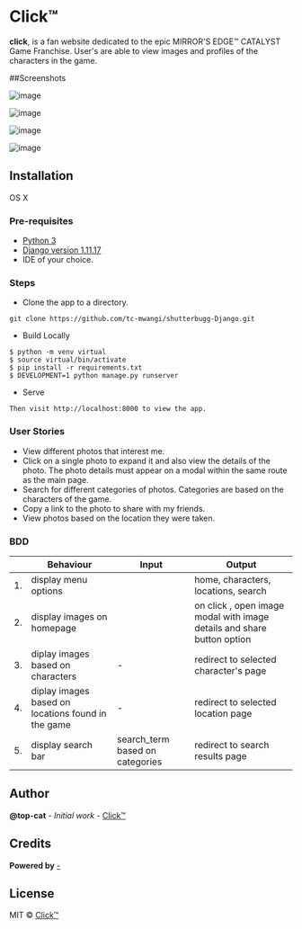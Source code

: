 # Click™

**click**, is a fan website dedicated to the epic MIRROR'S EDGE™ CATALYST Game Franchise. User's are able to view images and profiles of the characters in the game.


##Screenshots

![image](https://github.com/tc-mwangi/shutterbugg-Django/blob/master/static/screenshots/screencapture-figma-proto-YY7ptjpqnZURS5wsZkVD1I4M-Untitled-2019-03-05-07_48_20%20copy.png)

![image](https://github.com/tc-mwangi/shutterbugg-Django/blob/master/static/screenshots/screencapture-figma-proto-YY7ptjpqnZURS5wsZkVD1I4M-Untitled-2019-03-05-07_51_51%20copy.png)

![image](https://github.com/tc-mwangi/shutterbugg-Django/blob/master/static/screenshots/screencapture-figma-proto-YY7ptjpqnZURS5wsZkVD1I4M-Untitled-2019-03-05-07_52_21%20copy.png)

![image](https://github.com/tc-mwangi/shutterbugg-Django/blob/master/static/screenshots/screencapture-figma-proto-YY7ptjpqnZURS5wsZkVD1I4M-Untitled-2019-03-05-07_53_01%20(1)%20copy.png)


## Installation
OS X

### Pre-requisites
* [Python 3](https://www.python.org/)
* [Django version 1.11.17](https://www.djangoproject.com/download/)
* IDE of your choice.


### Steps

* Clone the app to a directory.
```
git clone https://github.com/tc-mwangi/shutterbugg-Django.git
```

* Build Locally

```
$ python -m venv virtual
$ source virtual/bin/activate
$ pip install -r requirements.txt
$ DEVELOPMENT=1 python manage.py runserver
```

* Serve

```
Then visit http://localhost:8000 to view the app. 
```

### User Stories

* View different photos that interest me.
* Click on a single photo to expand it and also view the details of the photo. The photo details must appear on a modal within the same route as the main page. 
* Search for different categories of photos. Categories are based on the characters of the game.
* Copy a link to the photo to share with my friends.
* View photos based on the location they were taken.


### BDD
|     | Behaviour    |          Input                | Output    | 
|--- | ---         |     ---      |          --- |
|  1. | display menu options |     | home, characters, locations, search      |
|  2. | display images on homepage |    | on click , open image modal  with image details and share button option  |
|  3. | diplay images based on characters  |  -  |  redirect to selected character's page  |
|  4. | diplay images based on locations found in the game  |  -  |  redirect to selected location page  |
|  5. | display search bar |  search_term based on categories  | redirect to search results page |


## Author

**@top-cat** - *Initial work* - [Click™](https://github.com/tc-mwangi/shutterbugg-Django)


## Credits

**Powered by** [-](/)

## License
MIT © [Click™]()
